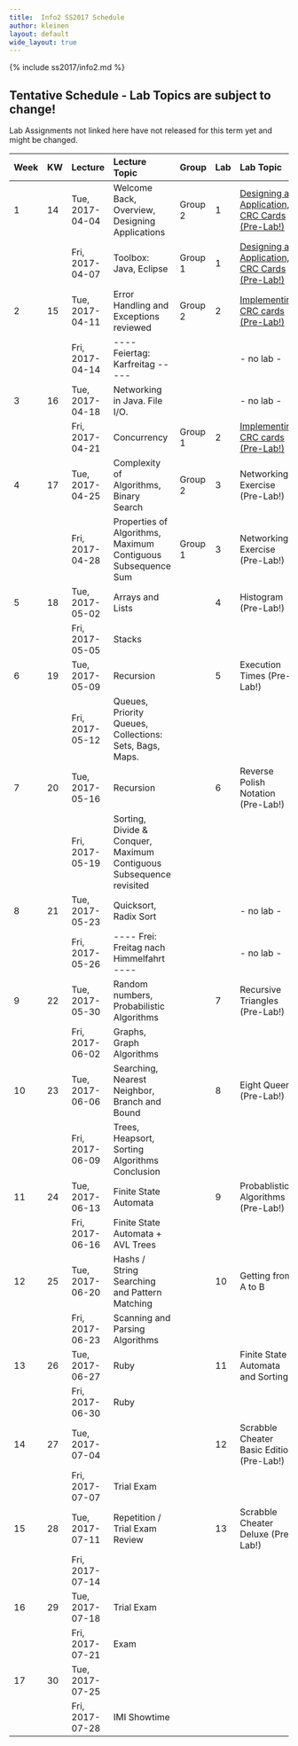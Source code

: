 ```yaml
---
title:  Info2 SS2017 Schedule
author: kleinen
layout: default
wide_layout: true
---
```

{% include ss2017/info2.md %}

## Tentative Schedule - Lab Topics are subject to change!
Lab Assignments not linked here have not released for this term yet and
might be changed.

| Week | KW | Lecture         | Lecture Topic                                                       | Group   | Lab | Lab Topic                                                         |
|:-----|:---|:----------------|:--------------------------------------------------------------------|:--------|:----|:------------------------------------------------------------------|
| 1    | 14 | Tue, 2017-04-04 | Welcome Back, Overview, Designing Applications                      | Group 2 | 1   | [Designing an Application, CRC Cards  (Pre-Lab!)](../labs/lab-01) |
|      |    | Fri, 2017-04-07 | Toolbox: Java, Eclipse                                              | Group 1 | 1   | [Designing an Application, CRC Cards  (Pre-Lab!)](../labs/lab-01) |
| 2    | 15 | Tue, 2017-04-11 | Error Handling and Exceptions reviewed                              | Group 2 | 2   | [Implementing CRC cards (Pre-Lab!)](../labs/lab-02)               |
|      |    | Fri, 2017-04-14 | ---- Feiertag: Karfreitag -----                                     |         |     | - no lab -                                                        |
| 3    | 16 | Tue, 2017-04-18 | Networking in Java. File I/O.                                       |         |     | - no lab -                                                        |
|      |    | Fri, 2017-04-21 | Concurrency                                                         | Group 1 | 2   | [Implementing CRC cards (Pre-Lab!)](../labs/lab-02)               |
| 4    | 17 | Tue, 2017-04-25 | Complexity of Algorithms, Binary Search                             | Group 2 | 3   | Networking Exercise (Pre-Lab!)                                    |
|      |    | Fri, 2017-04-28 | Properties of Algorithms, Maximum Contiguous Subsequence Sum        | Group 1 | 3   | Networking Exercise (Pre-Lab!)                                    |
| 5    | 18 | Tue, 2017-05-02 | Arrays and Lists                                                    |         | 4   | Histogram (Pre-Lab!)                                              |
|      |    | Fri, 2017-05-05 | Stacks                                                              |         |     |                                                                   |
| 6    | 19 | Tue, 2017-05-09 | Recursion                                                           |         | 5   | Execution Times (Pre-Lab!)                                        |
|      |    | Fri, 2017-05-12 | Queues, Priority Queues, Collections: Sets, Bags, Maps.             |         |     |                                                                   |
| 7    | 20 | Tue, 2017-05-16 | Recursion                                                           |         | 6   | Reverse Polish Notation (Pre-Lab!)                                |
|      |    | Fri, 2017-05-19 | Sorting, Divide & Conquer, Maximum Contiguous Subsequence revisited |         |     |                                                                   |
| 8    | 21 | Tue, 2017-05-23 | Quicksort, Radix Sort                                               |         |     | - no lab -                                                        |
|      |    | Fri, 2017-05-26 | ---- Frei: Freitag nach Himmelfahrt ----                            |         |     | - no lab -                                                        |
| 9    | 22 | Tue, 2017-05-30 | Random numbers, Probabilistic Algorithms                            |         | 7   | Recursive Triangles (Pre-Lab!)                                    |
|      |    | Fri, 2017-06-02 | Graphs, Graph Algorithms                                            |         |     |                                                                   |
| 10   | 23 | Tue, 2017-06-06 | Searching, Nearest Neighbor, Branch and Bound                       |         | 8   | Eight Queens (Pre-Lab!)                                           |
|      |    | Fri, 2017-06-09 | Trees, Heapsort, Sorting Algorithms Conclusion                      |         |     |                                                                   |
| 11   | 24 | Tue, 2017-06-13 | Finite State Automata                                               |         | 9   | Probablistic Algorithms  (Pre-Lab!)                               |
|      |    | Fri, 2017-06-16 | Finite State Automata + AVL Trees                                   |         |     |                                                                   |
| 12   | 25 | Tue, 2017-06-20 | Hashs  /  String Searching and Pattern Matching                     |         | 10  | Getting from A to B                                               |
|      |    | Fri, 2017-06-23 | Scanning and Parsing Algorithms                                     |         |     |                                                                   |
| 13   | 26 | Tue, 2017-06-27 | Ruby                                                                |         | 11  | Finite State Automata and Sorting                                 |
|      |    | Fri, 2017-06-30 | Ruby                                                                |         |     |                                                                   |
| 14   | 27 | Tue, 2017-07-04 |                                                                     |         | 12  | Scrabble Cheater Basic Edition (Pre-Lab!)                         |
|      |    | Fri, 2017-07-07 | Trial Exam                                                          |         |     |                                                                   |
| 15   | 28 | Tue, 2017-07-11 | Repetition / Trial Exam Review                                      |         | 13  | Scrabble Cheater Deluxe (Pre-Lab!)                                |
|      |    | Fri, 2017-07-14 |                                                                     |         |     |                                                                   |
| 16   | 29 | Tue, 2017-07-18 | Trial Exam                                                          |         |     |                                                                   |
|      |    | Fri, 2017-07-21 | Exam                                                                |         |     |                                                                   |
| 17   | 30 | Tue, 2017-07-25 |                                                                     |         |     |                                                                   |
|      |    | Fri, 2017-07-28 | IMI Showtime                                                        |         |     |                                                                   |
